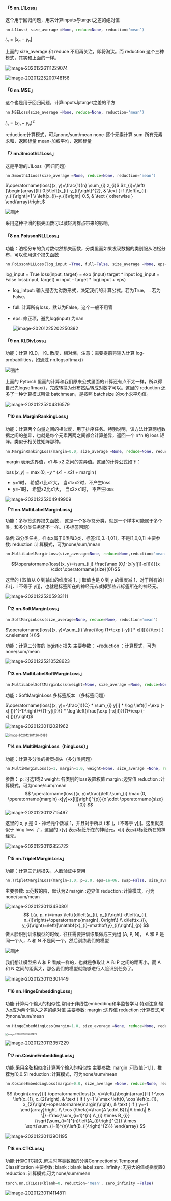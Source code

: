 #### **「5 nn.L1Loss」**

这个用于回归问题，用来计算inputs与target之差的绝对值

``````python
nn.L1Loss( size_average =None, reduce=None, reduction='mean’)
``````

$l_{n}=\left|x_{n}-y_{n}\right|$

上面的 size_average 和 reduce 不用再关注，即将淘汰。而 reduction 这个三种模式，其实和上面的一样。

![image-20201226111229074](Week4%E3%80%90%E4%BB%BB%E5%8A%A12%E3%80%91%E7%AC%AC%E4%B8%80%E8%8A%82%EF%BC%9Apytorch%E7%9A%8414%E7%A7%8D%E6%8D%9F%E5%A4%B1%E5%87%BD%E6%95%B0.assets/image-20201226111229074.png)

![image-20201225200748156](Week4%E3%80%90%E4%BB%BB%E5%8A%A12%E3%80%91%E7%AC%AC%E4%B8%80%E8%8A%82%EF%BC%9Apytorch%E7%9A%8414%E7%A7%8D%E6%8D%9F%E5%A4%B1%E5%87%BD%E6%95%B0.assets/image-20201225200748156.png)

#### **「6 nn.MSE」**

这个也是用于回归问题，计算inputs与target之差的平方

```python
nn.MSELoss(size_average =None, reduce=None, reduction='mean’)
```

$l_{n}=\left(x_{n}-y_{n}\right)^{2}$

reduction:计算模式，可为none/sum/mean
none-逐个元素计算
sum-所有元素求和，返回标量
mean-加权平均，返回标量

#### **「7 nn.SmoothL1Loss」**

这是平滑的L1Loss（回归问题）

```python
nn.SmoothL1Loss(size_average =None, reduce=None, reduction='mean’)
```

$\operatorname{loss}(x, y)=\frac{1}{n} \sum_{i} z_{i}$
$z_{i}=\left\{\begin{array}{ll}
0.5\left(x_{i}-y_{i}\right)^{2}, & \text { if }\left|x_{i}-y_{i}\right|<1 \\
\left|x_{i}-y_{i}\right|-0.5, & \text { otherwise }
\end{array}\right.$

![图片](https://mmbiz.qpic.cn/mmbiz_png/210IyDic7racmzhFcYJ3xGkoS1LtVdaKKXj9kiaJRbFH2zm67GQScACbmpiakHfE0Rdxkj8EE7epZVvCnicwQ27SvQ/640?wx_fmt=png&tp=webp&wxfrom=5&wx_lazy=1&wx_co=1)

采用这种平滑的损失函数可以减轻离群点带来的影响。

#### **「8 nn.PoissonNLLLoss」**

功能：泊松分布的负对数似然损失函数，分类里面如果发现数据的类别服从泊松分布，可以使用这个损失函数

```python
nn.PoissonNLLLoss(log_input =True, full=False, size_average =None, eps=1e-08, reduce=None, reduction='mean')
```

log_input = True
loss(input, target) = exp (input) target * input
log_input = False
loss(input, target) = input - target * log(input + eps)

- log_intput: 输入是否为对数形式，决定我们的计算公式。若为True， . 若为False，

- full: 计算所有loss，默认为False，这个一般不用管

- eps: 修正项，避免log(input) 为nan

  

  ![image-20201225202250392](Week4%E3%80%90%E4%BB%BB%E5%8A%A12%E3%80%91%E7%AC%AC%E4%B8%80%E8%8A%82%EF%BC%9Apytorch%E7%9A%8414%E7%A7%8D%E6%8D%9F%E5%A4%B1%E5%87%BD%E6%95%B0.assets/image-20201225202250392.png)

#### **「9 nn.KLDivLoss」**

功能：计算 KLD， KL 散度，相对熵，注意：需要提前将输入计算 log-probabilities，如通过 nn.logsoftmax()

![图片](https://mmbiz.qpic.cn/mmbiz_png/210IyDic7racmzhFcYJ3xGkoS1LtVdaKKGqdtdV9qxx5S5akEf2x5e6xLZaRNOt3yhNZLheickRF8hicDFlmx3FNg/640?wx_fmt=png&tp=webp&wxfrom=5&wx_lazy=1&wx_co=1)

上面的 Pytorch 里面的计算和我们原来公式里面的计算还有点不太一样，所以得自己先logsoftmax()，完成转换为分布然后转成对数才可以。这里的 reduction 还多了一种计算模式叫做 batchmean，是按照 batchsize 的大小求平均值。

![image-20201225204316579](Week4%E3%80%90%E4%BB%BB%E5%8A%A12%E3%80%91%E7%AC%AC%E4%B8%80%E8%8A%82%EF%BC%9Apytorch%E7%9A%8414%E7%A7%8D%E6%8D%9F%E5%A4%B1%E5%87%BD%E6%95%B0.assets/image-20201225204316579.png)

#### **「10 nn.MarginRankingLoss」**

功能：计算两个向量之间的相似度，用于排序任务。特别说明，该方法计算两组数据之间的差异，也就是每个元素两两之间都会计算差异，返回一个 n*n 的 loss 矩阵。类似于相关性矩阵那种。

```python
nn.MarginRankingLoss(margin=0.0, size_average =None, reduce=None, reduction='mean')
```

margin 表示边界值，x1 与 x2 之间的差异值。这里的计算公式如下：

$\operatorname{loss}(x, y)=\max (0,-y * {(x 1-x 2)}+\operatorname{margin})$

- y=1时， 希望x1比x2大， 当x1>x2时，不产生loss
- y=-1时， 希望x2比x1大， 当x2>x1时， 不产生loss

![image-20201225204949909](Week4%E3%80%90%E4%BB%BB%E5%8A%A12%E3%80%91%E7%AC%AC%E4%B8%80%E8%8A%82%EF%BC%9Apytorch%E7%9A%8414%E7%A7%8D%E6%8D%9F%E5%A4%B1%E5%87%BD%E6%95%B0.assets/image-20201225204949909.png)

**「11 nn.MultiLabelMarginLoss」**

功能：多标签边界损失函数， 这是一个多标签分类，就是一个样本可能属于多个类，和多分类任务还不一样。（多标签问题）

举例:四分类任务，样本x属于0类和3类，标签:[0,3.-1,01]，不是[1,0,0,1]
主要参数: 
reduction :计算模式，可为none/sum/mean

```python
nn.MultiLabelMarginLoss(size_average=None, reduce=None,reduction='mean')
```

$$\operatorname{loss}(x, y)=\sum_{i j} \frac{\max (0,1-(x[y[j]]-x[i]))}{x \cdot \operatorname{size}(0)}$$

这里的 i 取值从 0 到输出的维度减 1，j 取值也是 0 到 y 的维度减 1，对于所有的 i 和 j，i 不等于 y[j]，也就是标签所在的神经元去减掉那些非标签所在的神经元。

![image-20201225205933111](Week4%E3%80%90%E4%BB%BB%E5%8A%A12%E3%80%91%E7%AC%AC%E4%B8%80%E8%8A%82%EF%BC%9Apytorch%E7%9A%8414%E7%A7%8D%E6%8D%9F%E5%A4%B1%E5%87%BD%E6%95%B0.assets/image-20201225205933111.png)

#### **「12 nn.SoftMarginLoss」**

```python
nn.SoftMarginLoss(size_average=None, reduce=None, reduction='mean')
```

$\operatorname{loss}(x, y)=\sum_{i} \frac{\log (1+\exp (-y[i] * x[i]))}{\text { x.nelement }()}$

功能：计算二分类的 logistic 损失
主要参数：
•reduction ：计算模式，可为 none/sum/mean

![image-20201225210528623](Week4%E3%80%90%E4%BB%BB%E5%8A%A12%E3%80%91%E7%AC%AC%E4%B8%80%E8%8A%82%EF%BC%9Apytorch%E7%9A%8414%E7%A7%8D%E6%8D%9F%E5%A4%B1%E5%87%BD%E6%95%B0.assets/image-20201225210528623.png)

#### **「13 nn.MultiLabelSoftMarginLoss」**

```python
nn.MultiLabelSoftMarginLoss(weight=None, size_average =None, reduce=None,reduction='mean')
```

功能：SoftMarginLoss 多标签版本 （多标签问题）

$\operatorname{loss}(x, y)=-\frac{1}{C} * \sum_{i} y[i] * \log \left((1+\exp (-x[i]))^{-1}\right)+({1-y[i]}){} * \log \left(\frac{\exp (-x[i])}{(1+\exp (-x[i]))}\right)$

![image-20201230112021962](Week4%E3%80%90%E4%BB%BB%E5%8A%A12%E3%80%91%E7%AC%AC%E4%B8%80%E8%8A%82%EF%BC%9Apytorch%E7%9A%8414%E7%A7%8D%E6%8D%9F%E5%A4%B1%E5%87%BD%E6%95%B0.assets/image-20201230112021962.png)

<img src="Week4%E3%80%90%E4%BB%BB%E5%8A%A12%E3%80%91%E7%AC%AC%E4%B8%80%E8%8A%82%EF%BC%9Apytorch%E7%9A%8414%E7%A7%8D%E6%8D%9F%E5%A4%B1%E5%87%BD%E6%95%B0.assets/image-20201230112045183.png" alt="image-20201230112045183" style="zoom: 67%;" />

#### **「14 nn.MultiMarginLoss（hingLoss）」**

功能：计算多分类的折页损失（多分类问题）

```python
nn.MultiMarginLoss(p=1, margin=1.0, weight=None, size_average =None, reduce=None, reduction='mean')
```

参数：
p: 可选1或2
weight: 各类别的loss设置权值
margin :边界值
reduction :计算模式，可为none/sum/mean
$$
\operatorname{loss}(x, y)=\frac{\left.\sum_{i} \max (0, \operatorname{margin}-x[y]+x[i])\right)^{p}}{x \cdot \operatorname{size}(0)}
$$
![image-20201230112715497](Week4%E3%80%90%E4%BB%BB%E5%8A%A12%E3%80%91%E7%AC%AC%E4%B8%80%E8%8A%82%EF%BC%9Apytorch%E7%9A%8414%E7%A7%8D%E6%8D%9F%E5%A4%B1%E5%87%BD%E6%95%B0.assets/image-20201230112715497.png)

这里的 x, y 是 0 - 神经元个数减 1，并且对于所以 i 和 j，i 不等于 y[j]。这里就类似于 hing loss 了，这里的 x[y] 表示标签所在的神经元，x[i] 表示非标签所在的神经元。

![image-20201230112855722](Week4%E3%80%90%E4%BB%BB%E5%8A%A12%E3%80%91%E7%AC%AC%E4%B8%80%E8%8A%82%EF%BC%9Apytorch%E7%9A%8414%E7%A7%8D%E6%8D%9F%E5%A4%B1%E5%87%BD%E6%95%B0.assets/image-20201230112855722.png)

#### **「15 nn.TripletMarginLoss」**

功能：计算三元组损失，人脸验证中常用

```python
nn.TripletMarginLoss(margin=1.0, p=2.0, eps=1e-06, swap=False, size_average =None, reduce=None, reduction='mean')
```

主要参数:
p:范数的阶，默认为2
margin :边界值
reduction :计算模式，可为none/sum/mean

![image-20201230113430801](Week4%E3%80%90%E4%BB%BB%E5%8A%A12%E3%80%91%E7%AC%AC%E4%B8%80%E8%8A%82%EF%BC%9Apytorch%E7%9A%8414%E7%A7%8D%E6%8D%9F%E5%A4%B1%E5%87%BD%E6%95%B0.assets/image-20201230113430801.png)
$$
L(a, p, n)=\max \left\{d\left(a_{i}, p_{i}\right)-d\left(a_{i}, n_{i}\right)+\operatorname{margin}, 0\right\}
\\
d\left(x_{i}, y_{i}\right)=\left\|\mathbf{x}_{i}-\mathbf{y}_{i}\right\|_{p}
$$
做人脸识别训练模型的时候，往往需要把训练集做成三元组 (A, P, N)， A 和 P 是同一个人，A 和 N 不是同一个，然后训练我们的模型

![图片](Week4%E3%80%90%E4%BB%BB%E5%8A%A12%E3%80%91%E7%AC%AC%E4%B8%80%E8%8A%82%EF%BC%9Apytorch%E7%9A%8414%E7%A7%8D%E6%8D%9F%E5%A4%B1%E5%87%BD%E6%95%B0.assets/640)

我们想让模型把 A 和 P 看成一样的，也就是争取让 A 和 P 之间的距离小，而 A 和 N 之间的距离大，那么我们的模型就能够进行人脸识别任务了。

![image-20201230113301449](Week4%E3%80%90%E4%BB%BB%E5%8A%A12%E3%80%91%E7%AC%AC%E4%B8%80%E8%8A%82%EF%BC%9Apytorch%E7%9A%8414%E7%A7%8D%E6%8D%9F%E5%A4%B1%E5%87%BD%E6%95%B0.assets/image-20201230113301449.png)

#### **「16 nn.HingeEmbeddingLoss」**

功能:计算两个输入的相似性,常用于非线性embedding和半监督学习
特别注意:输入x应为两个输入之差的绝对值
主要参数:
margin :边界值
reduction :计算模式,可为none/sum/mean

```python
nn.HingeEmbeddingLoss(margin=1.0, size_average =None, reduce=None, reduction='mean’)
```

<img src="Week4%E3%80%90%E4%BB%BB%E5%8A%A12%E3%80%91%E7%AC%AC%E4%B8%80%E8%8A%82%EF%BC%9Apytorch%E7%9A%8414%E7%A7%8D%E6%8D%9F%E5%A4%B1%E5%87%BD%E6%95%B0.assets/image-20201230113631473.png" alt="image-20201230113631473" style="zoom: 50%;" />

![image-20201230113357229](Week4%E3%80%90%E4%BB%BB%E5%8A%A12%E3%80%91%E7%AC%AC%E4%B8%80%E8%8A%82%EF%BC%9Apytorch%E7%9A%8414%E7%A7%8D%E6%8D%9F%E5%A4%B1%E5%87%BD%E6%95%B0.assets/image-20201230113357229.png)

#### **「17 nn.CosineEmbeddingLoss」**

功能:采用余弦相似度计算两个输入的相似性
主要参数:
margin :可取值[-1,1]，推荐为[0,0.5]
reduction :计算模式，可为none/sum/mean

```python
nn.CosineEmbeddingLoss(margin=0.0, size_average =None, reduce=None, reduction='mean')
```

$$
\begin{array}{l}
\operatorname{loss}(x, y)=\left\{\begin{array}{ll}
1-\cos \left(x_{1}, x_{2}\right), & \text { if } y=1 \\
\max \left(0, \cos \left(x_{1}, x_{2}\right)-\operatorname{margin}\right), & \text { if } y=-1
\end{array}\right. \\
\cos (\theta)=\frac{A \cdot B}{\|A \mid\| B \|}=\frac{\sum_{i=1}^{n} A_{i} \times B_{i}}{\sqrt{\sum_{i=1}^{n}\left(A_{i}\right)^{2}} \times \sqrt{\sum_{i=1}^{n}\left(B_{i}\right)^{2}}}
\end{array}
$$

![image-20201230113901195](Week4%E3%80%90%E4%BB%BB%E5%8A%A12%E3%80%91%E7%AC%AC%E4%B8%80%E8%8A%82%EF%BC%9Apytorch%E7%9A%8414%E7%A7%8D%E6%8D%9F%E5%A4%B1%E5%87%BD%E6%95%B0.assets/image-20201230113901195.png)

#### **「18 nn.CTCLoss」**

功能:计算CTC损失,解决时序类数据的分类Connectionist Temporal Classification
主要参数:
blank : blank label
zero_infinity :无穷大的值或梯度置0
reduction :计算模式,可为none/sum/mean

```python
torch.nn.CTCLoss(blank=0, reduction='mean', zero_infinity =False)
```

![image-20201230114114811](Week4%E3%80%90%E4%BB%BB%E5%8A%A12%E3%80%91%E7%AC%AC%E4%B8%80%E8%8A%82%EF%BC%9Apytorch%E7%9A%8414%E7%A7%8D%E6%8D%9F%E5%A4%B1%E5%87%BD%E6%95%B0.assets/image-20201230114114811.png)